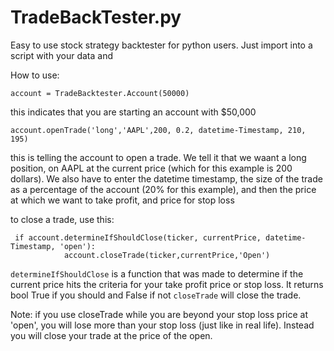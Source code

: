 # TradeBackTester.py
Easy to use stock strategy backtester for python users. Just import into a script with your data and 


How to use:
```
account = TradeBacktester.Account(50000)
```
this indicates that you are starting an account with $50,000

```
account.openTrade('long','AAPL',200, 0.2, datetime-Timestamp, 210, 195)
```

this is telling the account to open a trade. We tell it that we waant a long position, on AAPL at the current price (which for this example is 200 dollars).
We also have to enter the datetime timestamp, the size of the trade as a percentage of the account (20% for this example), and then the price at which we want to take profit, and price for stop loss

to close a trade, use this:

```
 if account.determineIfShouldClose(ticker, currentPrice, datetime-Timestamp, 'open'):
            account.closeTrade(ticker,currentPrice,'Open')
```

```determineIfShouldClose``` is a function that was made to determine if the current price hits the criteria for your take profit price or stop loss. It returns bool True if you should and False if not
```closeTrade``` will close the trade.

Note:
if you use closeTrade while you are beyond your stop loss price at 'open', you will lose more than your stop loss (just like in real life). Instead you will close your trade at the price of the open.
